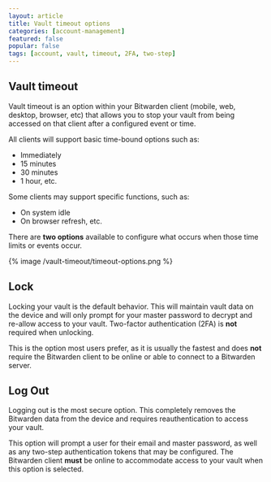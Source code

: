 ```yaml
---
layout: article
title: Vault timeout options
categories: [account-management]
featured: false
popular: false
tags: [account, vault, timeout, 2FA, two-step]
---
```


## Vault timeout

Vault timeout is an option within your Bitwarden client (mobile, web, desktop, browser, etc) that allows you to stop your vault from being accessed on that client after a configured event or time.

All clients will support basic time-bound options such as:
- Immediately
- 15 minutes
- 30 minutes
- 1 hour, etc.

Some clients may support specific functions, such as:
- On system idle
- On browser refresh, etc.

There are **two options** available to configure what occurs when those time limits or events occur.

 {% image /vault-timeout/timeout-options.png %}

## Lock

Locking your vault is the default behavior. This will maintain vault data on the device and will only prompt for your master password to decrypt and re-allow access to your vault. Two-factor authentication (2FA) is **not** required when unlocking.

This is the option most users prefer, as it is usually the fastest and does **not** require the Bitwarden client to be online or able to connect to a Bitwarden server.

## Log Out

Logging out is the most secure option. This completely removes the Bitwarden data from the device and requires reauthentication to access your vault.

This option will prompt a user for their email and master password, as well as any two-step authentication tokens that may be configured. The Bitwarden client **must** be online to accommodate access to your vault when this option is selected.
